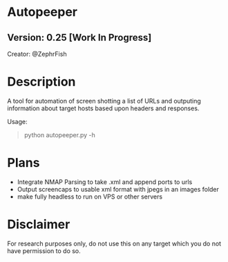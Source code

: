 # Autopeeper 
## Version: 0.25 [Work In Progress]

Creator: @ZephrFish 

Description 
=========== 

A tool for automation of screen shotting a list of URLs and outputing information about target hosts based upon headers and responses. 

Usage: 

> python autopeeper.py -h 


# Plans
- Integrate NMAP Parsing to take .xml and append ports to urls
- Output screencaps to usable xml format with jpegs in an images folder
- make fully headless to run on VPS or other servers



# Disclaimer
For research purposes only, do not use this on any target which you do not have permission to do so.
